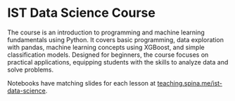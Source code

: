 # IST Data Science Course
The course is an introduction to programming and machine learning fundamentals using Python. It covers basic programming, data exploration with pandas, machine learning concepts using XGBoost, and simple classification models. Designed for beginners, the course focuses on practical applications, equipping students with the skills to analyze data and solve problems.

Notebooks have matching slides for each lesson at [teaching.spina.me/ist-data-science](https://teaching.spina.me/ist-data-science/).
